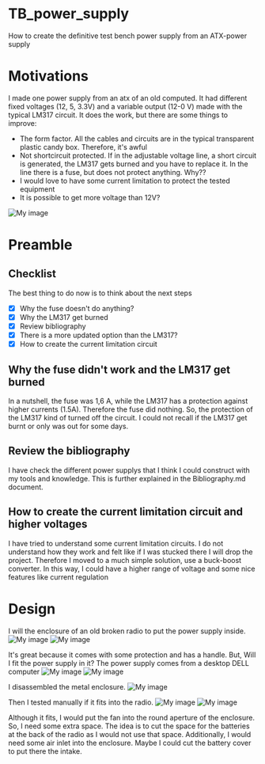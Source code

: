 # TB_power_supply
How to create the definitive test bench power supply from an ATX-power supply

# Motivations
I made one power supply from an atx of an old computed. It had different fixed voltages (12, 5, 3.3V) and a variable output (12-0 V) made with the typical LM317 circuit. It does the work, but there are some things to improve:
- The form factor. All the cables and circuits are in the typical transparent plastic candy box. Therefore, it's awful
- Not shortcircuit protected. If in the adjustable voltage line, a short circuit is generated, the LM317 gets burned and you have to replace it. In the line there is a fuse, but does not protect anything. Why??
- I would love to have some current limitation to protect the tested equipment
- It is possible to get more voltage than 12V?

![My image](/images/old_BS1.jpg "The old one")

# Preamble
## Checklist
The best thing to do now is to think about the next steps
- [x] Why the fuse doesn't do anything?
- [X] Why the LM317 get burned
- [X] Review bibliography
- [x] There is a more updated option than the LM317?
- [x] How to create the current limitation circuit

## Why the fuse didn't work and the LM317 get burned
In a nutshell, the fuse was 1,6 A, while the LM317 has a protection against higher currents (1.5A). Therefore the fuse did nothing. So, the protection of the LM317 kind of turned off the circuit. I could not recall if the LM317 get burnt or only was out for some days. 

## Review the bibliography
I have check the different power supplys that I think I could construct with my tools and knowledge. This is further explained in the Bibliography.md document.

## How to create the current limitation circuit and higher voltages
I have tried to understand some current limitation circuits. I do not understand how they work and felt like if I was stucked there I will drop the project. Therefore I moved to a much simple solution, use a buck-boost converter. 
In this way, I could have a higher range of voltage and some nice features like current regulation

# Design
I will the enclosure of an old broken radio to put the power supply inside.
![My image](/images/Radio2.jpg "The radio front")
![My image](/images/Radio5.jpg "The radio back")

It's great because it comes with some protection and has a handle. But, Will I fit the power supply in it?
The power supply comes from a desktop DELL computer
![My image](/images/ATX1.jpg)
![My image](/images/ATX2.jpg)

I disassembled the metal enclosure.
![My image](/images/ATX3.jpg)

Then I tested manually if it fits into the radio.
![My image](/images/Fitting1.jpg)
![My image](/images/Fittin2.jpg)

Although it fits, I would put the fan into the round aperture of the enclosure. So, I need some extra space.
The idea is to cut the space for the batteries at the back of the radio as I would not use that space.
Additionally, I would need some air inlet into the enclosure. Maybe I could cut the battery cover to put there the intake.


